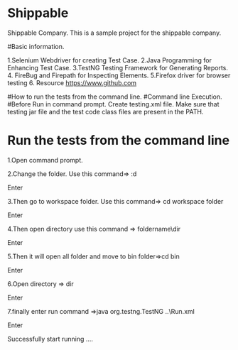 # Shippable
Shippable Company.
This is a sample project for the shippable company.

#Basic information.

1.Selenium Webdriver for creating Test Case.
2.Java Programming for Enhancing Test Case.
3.TestNG Testing Framework for Generating Reports.
4. FireBug and Firepath for Inspecting Elements.
5.Firefox driver for browser testing
6. Resource https://www.github.com

 #How to run the tests from the command line.
 #Command line Execution.
    #Before Run in command prompt.
Create testing.xml file.
Make sure that testing jar file and the test code class files are present in the PATH.
 
# Run the tests from the command line

1.Open command prompt.

2.Change the folder.  Use this command=>  :d  

Enter

3.Then go to workspace folder. Use this command=> cd workspace folder 

Enter

4.Then open directory use this command => foldername\dir

Enter

5.Then it will open all folder and move to bin folder=>cd bin

Enter

6.Open directory => dir

Enter

7.finally enter run command =>java org.testng.TestNG ..\Run.xml

Enter

Successfully start running ….

